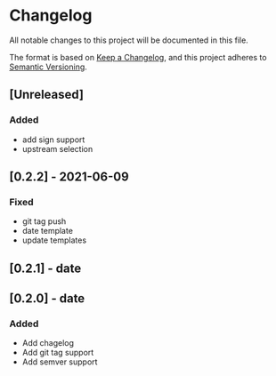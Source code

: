 # Changelog
All notable changes to this project will be documented in this file.

The format is based on [Keep a Changelog](https://keepachangelog.com/en/1.0.0/),
and this project adheres to [Semantic Versioning](https://semver.org/spec/v2.0.0.html).

## [Unreleased]
### Added
- add sign support
- upstream selection

## [0.2.2] - 2021-06-09
### Fixed
- git tag push
- date template
- update templates

## [0.2.1] - date

## [0.2.0] - date
### Added
- Add chagelog
- Add git tag support
- Add semver support
